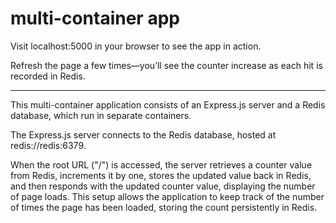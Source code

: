 # multi-container app

Visit localhost:5000 in your browser to see the app in action. 

Refresh the page a few times—you’ll see the counter increase as each hit is recorded in Redis.


---


This multi-container application consists of an Express.js server and a Redis database, which run in separate containers. 

The Express.js server connects to the Redis database, hosted at redis://redis:6379. 

When the root URL ("/") is accessed, the server retrieves a counter value from Redis, increments it by one, stores the updated value back in Redis, and then responds with the updated counter value, displaying the number of page loads. This setup allows the application to keep track of the number of times the page has been loaded, storing the count persistently in Redis.
